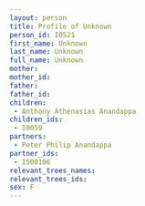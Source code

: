 ```yaml
---
layout: person
title: Profile of Unknown
person_id: I0521
first_name: Unknown
last_name: Unknown
full_name: Unknown
mother: 
mother_id: 
father: 
father_id: 
children:
 - Anthony Athenasias Anandappa
children_ids:
 - I0059
partners:
 - Peter Philip Anandappa
partner_ids:
 - I500106
relevant_trees_names:
relevant_trees_ids:
sex: F
---
```


